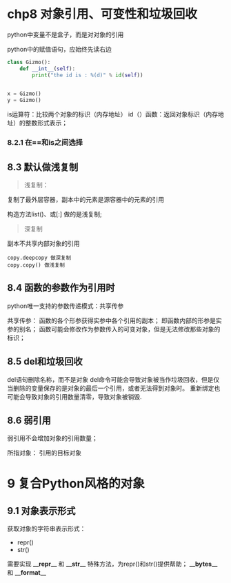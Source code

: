 
# chp8 对象引用、可变性和垃圾回收

python中变量不是盒子，而是对对象的引用

python中的赋值语句，应始终先读右边

```python
class Gizmo():
    def __int__(self):
        print("the id is : %(d)" % id(self))

        
x = Gizmo()
y = Gizmo()
```

is运算符：比较两个对象的标识（内存地址）
id（）函数：返回对象标识（内存地址）的整数形式表示；


### 8.2.1 在==和is之间选择



## 8.3 默认做浅复制

> 浅复制：

复制了最外层容器，副本中的元素是源容器中的元素的引用

构造方法list()、或[:] 做的是浅复制;

> 深复制

副本不共享内部对象的引用

```
copy.deepcopy 做深复制
copy.copy() 做浅复制
```

## 8.4 函数的参数作为引用时

python唯一支持的参数传递模式：共享传参

共享传参：
    函数的各个形参获得实参中各个引用的副本；
    即函数内部的形参是实参的别名；
    函数可能会修改作为参数传入的可变对象，但是无法修改那些对象的标识；


## 8.5 del和垃圾回收

del语句删除名称，而不是对象
del命令可能会导致对象被当作垃圾回收，但是仅当删除的变量保存的是对象的最后一个引用，或者无法得到对象时。
重新绑定也可能会导致对象的引用数量清零，导致对象被销毁.

## 8.6 弱引用

弱引用不会增加对象的引用数量；

所指对象：
    引用的目标对象


# 9 复合Python风格的对象

## 9.1 对象表示形式

获取对象的字符串表示形式：
- repr()
- str()


需要实现 **\_\_repr\_\_** 和 **\_\_str\_\_** 特殊方法，为repr()和str()提供帮助；
**\_\_bytes\_\_** 和 **\_\_format\_\_** 
